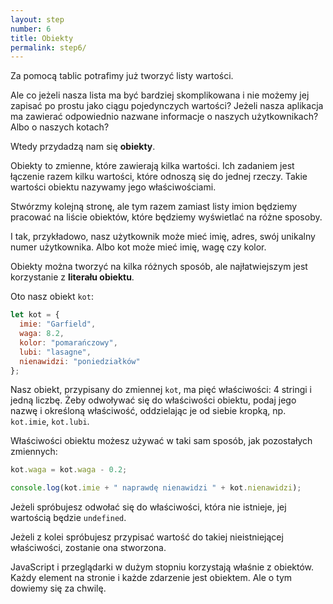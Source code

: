```yaml
---
layout: step
number: 6
title: Obiekty
permalink: step6/
---
```


Za pomocą tablic potrafimy już tworzyć listy wartości.

Ale co jeżeli nasza lista ma być bardziej skomplikowana i nie możemy jej zapisać po prostu jako ciągu pojedynczych wartości? Jeżeli nasza aplikacja ma zawierać odpowiednio nazwane informacje o naszych użytkownikach? Albo o naszych kotach?

Wtedy przydadzą nam się **obiekty**.

Obiekty to zmienne, które zawierają kilka wartości. Ich zadaniem jest łączenie razem kilku wartości, które odnoszą się do jednej rzeczy. Takie wartości obiektu nazywamy jego właściwościami.

Stwórzmy kolejną stronę, ale tym razem zamiast listy imion będziemy pracować na liście obiektów, które będziemy wyświetlać na różne sposoby.

I tak, przykładowo, nasz użytkownik może mieć imię, adres, swój unikalny numer użytkownika. Albo kot może mieć imię, wagę czy kolor.

Obiekty można tworzyć na kilka różnych sposób, ale najłatwiejszym jest korzystanie z **literału obiektu**.

Oto nasz obiekt `kot`:

```javascript
let kot = {
  imie: "Garfield",
  waga: 8.2,
  kolor: "pomarańczowy",
  lubi: "lasagne",
  nienawidzi: "poniedziałków"
};
```

Nasz obiekt, przypisany do zmiennej `kot`, ma pięć właściwości: 4 stringi i jedną liczbę.
Żeby odwoływać się do właściwości obiektu, podaj jego nazwę i określoną właściwość, oddzielając je od siebie kropką, np. `kot.imie`, `kot.lubi`.

Właściwości obiektu możesz używać w taki sam sposób, jak pozostałych zmiennych:

```javascript
kot.waga = kot.waga - 0.2;

console.log(kot.imie + " naprawdę nienawidzi " + kot.nienawidzi);
```
<!-- Czy `console.log` było gdzieś wcześniej wytłumaczone? -->

Jeżeli spróbujesz odwołać się do właściwości, która nie istnieje, jej wartością będzie `undefined`.

Jeżeli z kolei spróbujesz przypisać wartość do takiej nieistniejącej właściwości, zostanie ona stworzona.

JavaScript i przeglądarki w dużym stopniu korzystają właśnie z obiektów. Każdy element na stronie i każde zdarzenie jest obiektem. Ale o tym dowiemy się za chwilę.
